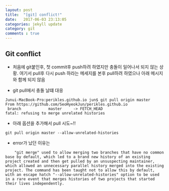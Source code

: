 ```yaml
---
layout: post
title:  "[git] conflict!"
date:   2017-06-03 23:13:05
categories: jekyll update
category: git
comments : true
---
```

Git conflict
-------
- 처음에 git붙인후, 첫 commit후 push하려 하였지만 충돌이 일어나서 되지 않는 상황. 여기서 pull후 다시 push 하라는 메세지를 본후 pull하려 하였으나 아래 메시지와 함께 되지 않음


 * git pull에서 충돌 날떄 대응
~~~~~~
Junui-MacBook-Pro:perikles.github.io jun$ git pull origin master
From https://github.com/SeoHyeokJun/perikles.github.io
 branch            master     -> FETCH_HEAD
fatal: refusing to merge unrelated histories
~~~~~~

 * 아래 옵션을 추가해서 pull 시도~!!
~~~~~~
git pull origin master --allow-unrelated-histories
~~~~~~


 * error가 났던 이유는
````
    "git merge" used to allow merging two branches that have no common base by default, which led to a brand new history of an existing project created and then get pulled by an unsuspecting maintainer, which allowed an unnecessary parallel history merged into the existing project. The command has been taught not to allow this by default, with an escape hatch "--allow-unrelated-histories" option to be used in a rare event that merges histories of two projects that started their lives independently.
````

